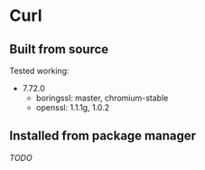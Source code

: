 # Curl

## Built from source

Tested working:

- 7.72.0
    - boringssl: master, chromium-stable
    - openssl: 1.1.1g, 1.0.2

## Installed from package manager

*TODO*
